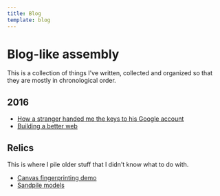 ```yaml
---
title: Blog
template: blog
---
```


# Blog-like assembly

This is a collection of things I've written, collected and organized so that they are mostly in chronological order.

## 2016
* [How a stranger handed me the keys to his Google account](2016/wipe-your-devices)
* [Building a better web](2016/better-web)

## Relics

This is where I pile older stuff that I didn't know what to do with.

* [Canvas fingerprinting demo](relics/canvas-fingerprinting)
* [Sandpile models](relics/sandpiles)
